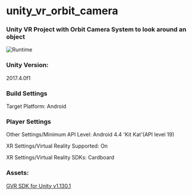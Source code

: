 # unity_vr_orbit_camera

### Unity VR Project with Orbit Camera System to look around an object

![Runtime](https://media.giphy.com/media/LUh9HPnRj8Irb9CLFC/giphy.gif)

### Unity Version:

2017.4.0f1

### Build Settings

Target Platform: Android

### Player Settings

Other Settings/Minimum API Level: Android 4.4 'Kit Kat'(API level 19)

XR Settings/Virtual Reality Supported: On

XR Settings/Virtual Reality SDKs: Cardboard

### Assets:

[GVR SDK for Unity v1.130.1](https://github.com/googlevr/gvr-unity-sdk)
